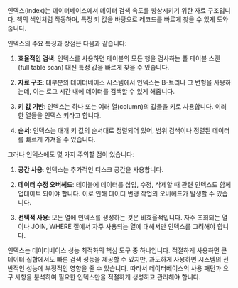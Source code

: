 인덱스(index)는 데이터베이스에서 데이터 검색 속도를 향상시키기 위한 자료 구조입니다. 책의 색인처럼 작동하며, 특정 키 값을 바탕으로 레코드를 빠르게 찾을 수 있게 도와줍니다.

인덱스의 주요 특징과 장점은 다음과 같습니다:

1. **효율적인 검색**: 인덱스를 사용하면 테이블의 모든 행을 검사하는 풀 테이블 스캔(full table scan) 대신 특정 값을 빠르게 찾을 수 있습니다.
    
2. **자료 구조**: 대부분의 데이터베이스 시스템에서 인덱스는 B-트리나 그 변형을 사용하는데, 이는 로그 시간 내에 데이터를 검색할 수 있게 해줍니다.
    
3. **키 값 기반**: 인덱스는 하나 또는 여러 열(column)의 값들을 키로 사용합니다. 이러한 열들을 인덱스 키라고 합니다.
    
4. **순서**: 인덱스는 대개 키 값의 순서대로 정렬되어 있어, 범위 검색이나 정렬된 데이터를 빠르게 가져올 수 있습니다.
    

그러나 인덱스에도 몇 가지 주의할 점이 있습니다:

1. **공간 사용**: 인덱스는 추가적인 디스크 공간을 사용합니다.
    
2. **데이터 수정 오버헤드**: 테이블에 데이터를 삽입, 수정, 삭제할 때 관련 인덱스도 함께 업데이트 되어야 합니다. 이로 인해 데이터 변경 작업의 오버헤드가 발생할 수 있습니다.
    
3. **선택적 사용**: 모든 열에 인덱스를 생성하는 것은 비효율적입니다. 자주 조회되는 열이나 JOIN, WHERE 절에서 자주 사용되는 열에 대해서만 인덱스를 고려해야 합니다.
    

인덱스는 데이터베이스 성능 최적화의 핵심 도구 중 하나입니다. 적절하게 사용하면 큰 데이터 집합에서도 빠른 검색 성능을 제공할 수 있지만, 과도하게 사용하면 시스템의 전반적인 성능에 부정적인 영향을 줄 수 있습니다. 따라서 데이터베이스의 사용 패턴과 요구 사항을 분석하여 필요한 인덱스만을 적절하게 생성하고 관리해야 합니다.